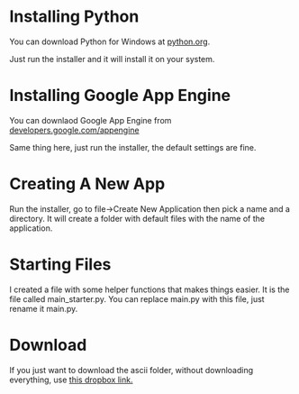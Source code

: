 # Installing Python

You can download Python for Windows at [python.org](http://python.org/download/releases/2.7.3/).

Just run the installer and it will install it on your system.

# Installing Google App Engine

You can downlaod Google App Engine from [developers.google.com/appengine](http://googleappengine.googlecode.com/files/GoogleAppEngine-1.7.5.msi)

Same thing here, just run the installer, the default settings are fine.

# Creating A New App

Run the installer, go to file->Create New Application then pick a name and a directory.  It will create a folder with
default files with the name of the application.

# Starting Files

I created a file with some helper functions that makes things easier.  It is the file called main_starter.py.  You can replace
main.py with this file, just rename it main.py.

# Download

If you just want to download the ascii folder, without downloading everything, use [this dropbox link.](https://www.dropbox.com/sh/tkmdpenn2c4onq5/tZjBJMra6X)
